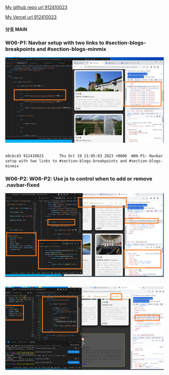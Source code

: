[My github repo url 912410023](https://github.com/0x55xx5)

[My Vercel url 912410023](https://1121-sweb-demo-912410023.vercel.app/)

#### 分支 MAIN

###

### W06-P1: Navbar setup with two links to #section-blogs-breakpoints and #section-blogs-minmix

![](W06-p1-1.png)

```

e0cbc43 912410023       Thu Oct 19 21:05:03 2023 +0800  W06-P1: Navbar setup with two links to #section-blogs-breakpoints and #section-blogs-minmix
```

### W06-P2: W06-P2: Use js to control when to add or remove .navbar-fixed

![](W06-p2-1.png)

```

```

![](W06-p3-1.png)
